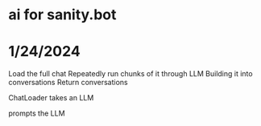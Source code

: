 # ai for sanity.bot


# 1/24/2024


Load the full chat
Repeatedly run chunks of it through LLM
Building it into conversations
Return conversations

ChatLoader
takes an LLM

prompts the LLM